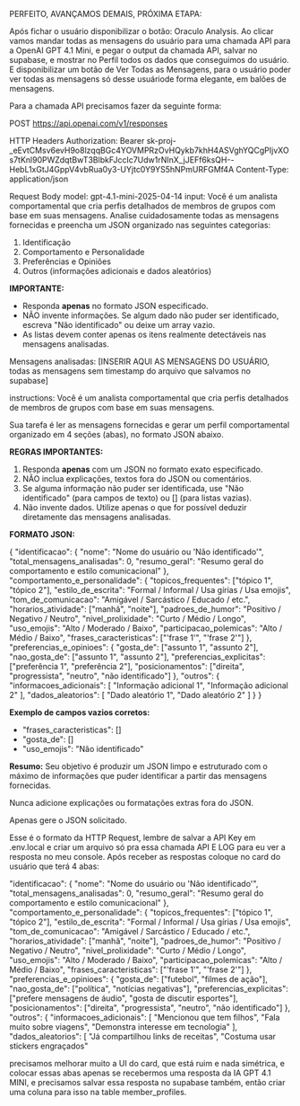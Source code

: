 PERFEITO, AVANÇAMOS DEMAIS, PRÓXIMA ETAPA:

Após fichar o usuário disponibilizar o botão: Oraculo Analysis. Ao clicar vamos mandar todas as mensagens do usuário para uma chamada API para a OpenAI GPT 4.1 Mini, e pegar o output da chamada API, salvar no supabase, e mostrar no Perfil todos os dados que conseguimos do usuário. E disponibilizar um botão de Ver Todas as Mensagens, para o usuário poder ver todas as mensagens só desse usuáriode forma elegante, em balões de mensagens.

Para a chamada API precisamos fazer da seguinte forma:

POST https://api.openai.com/v1/responses 

HTTP Headers
Authorization: Bearer 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
Content-Type: application/json

Request Body
model: gpt-4.1-mini-2025-04-14
input: Você é um analista comportamental que cria perfis detalhados de membros de grupos com base em suas mensagens. 
Analise cuidadosamente todas as mensagens fornecidas e preencha um JSON organizado nas seguintes categorias:

1. Identificação
2. Comportamento e Personalidade
3. Preferências e Opiniões
4. Outros (informações adicionais e dados aleatórios)

**IMPORTANTE:**
- Responda **apenas** no formato JSON especificado.
- NÃO invente informações. Se algum dado não puder ser identificado, escreva "Não identificado" ou deixe um array vazio.
- As listas devem conter apenas os itens realmente detectáveis nas mensagens analisadas.

Mensagens analisadas:
[INSERIR AQUI AS MENSAGENS DO USUÁRIO, todas as mensagens sem timestamp do arquivo que salvamos no supabase]

instructions: Você é um analista comportamental que cria perfis detalhados de membros de grupos com base em suas mensagens.

Sua tarefa é ler as mensagens fornecidas e gerar um perfil comportamental organizado em 4 seções (abas), no formato JSON abaixo.

**REGRAS IMPORTANTES:**
1. Responda **apenas** com um JSON no formato exato especificado.
2. NÃO inclua explicações, textos fora do JSON ou comentários.
3. Se alguma informação não puder ser identificada, use "Não identificado" (para campos de texto) ou [] (para listas vazias).
4. Não invente dados. Utilize apenas o que for possível deduzir diretamente das mensagens analisadas.

**FORMATO JSON:**

{
  "identificacao": {
    "nome": "Nome do usuário ou 'Não identificado'",
    "total_mensagens_analisadas": 0,
    "resumo_geral": "Resumo geral do comportamento e estilo comunicacional"
  },
  "comportamento_e_personalidade": {
    "topicos_frequentes": ["tópico 1", "tópico 2"],
    "estilo_de_escrita": "Formal / Informal / Usa gírias / Usa emojis",
    "tom_de_comunicacao": "Amigável / Sarcástico / Educado / etc.",
    "horarios_atividade": ["manhã", "noite"],
    "padroes_de_humor": "Positivo / Negativo / Neutro",
    "nivel_prolixidade": "Curto / Médio / Longo",
    "uso_emojis": "Alto / Moderado / Baixo",
    "participacao_polemicas": "Alto / Médio / Baixo",
    "frases_caracteristicas": ["'frase 1'", "'frase 2'"]
  },
  "preferencias_e_opinioes": {
    "gosta_de": ["assunto 1", "assunto 2"],
    "nao_gosta_de": ["assunto 1", "assunto 2"],
    "preferencias_explicitas": ["preferência 1", "preferência 2"],
    "posicionamentos": ["direita", "progressista", "neutro", "não identificado"]
  },
  "outros": {
    "informacoes_adicionais": [
      "Informação adicional 1",
      "Informação adicional 2"
    ],
    "dados_aleatorios": [
      "Dado aleatório 1",
      "Dado aleatório 2"
    ]
  }
}

**Exemplo de campos vazios corretos:**
- "frases_caracteristicas": []
- "gosta_de": []
- "uso_emojis": "Não identificado"

**Resumo:**
Seu objetivo é produzir um JSON limpo e estruturado com o máximo de informações que puder identificar a partir das mensagens fornecidas.

Nunca adicione explicações ou formatações extras fora do JSON.

Apenas gere o JSON solicitado.

Esse é o formato da HTTP Request, lembre de salvar a API Key em .env.local e criar um arquivo só pra essa chamada API E LOG para eu ver a resposta no meu console.
Após receber as respostas coloque no card do usuário que terá 4 abas:

 "identificacao": {
    "nome": "Nome do usuário ou 'Não identificado'",
    "total_mensagens_analisadas": 0,
    "resumo_geral": "Resumo geral do comportamento e estilo comunicacional"
  },
  "comportamento_e_personalidade": {
    "topicos_frequentes": ["tópico 1", "tópico 2"],
    "estilo_de_escrita": "Formal / Informal / Usa gírias / Usa emojis",
    "tom_de_comunicacao": "Amigável / Sarcástico / Educado / etc.",
    "horarios_atividade": ["manhã", "noite"],
    "padroes_de_humor": "Positivo / Negativo / Neutro",
    "nivel_prolixidade": "Curto / Médio / Longo",
    "uso_emojis": "Alto / Moderado / Baixo",
    "participacao_polemicas": "Alto / Médio / Baixo",
    "frases_caracteristicas": ["'frase 1'", "'frase 2'"]
  },
  "preferencias_e_opinioes": {
    "gosta_de": ["futebol", "filmes de ação"],
    "nao_gosta_de": ["política", "notícias negativas"],
    "preferencias_explicitas": ["prefere mensagens de áudio", "gosta de discutir esportes"],
    "posicionamentos": ["direita", "progressista", "neutro", "não identificado"]
  },
  "outros": {
    "informacoes_adicionais": [
      "Mencionou que tem filhos",
      "Fala muito sobre viagens",
      "Demonstra interesse em tecnologia"
    ],
    "dados_aleatorios": [
      "Já compartilhou links de receitas",
      "Costuma usar stickers engraçados"

precisamos melhorar muito a UI do card, que está ruim e nada simétrica, e colocar essas abas apenas se recebermos uma resposta da IA GPT 4.1 MINI, e precisamos salvar essa resposta no supabase também, então criar uma coluna para isso na table member_profiles.